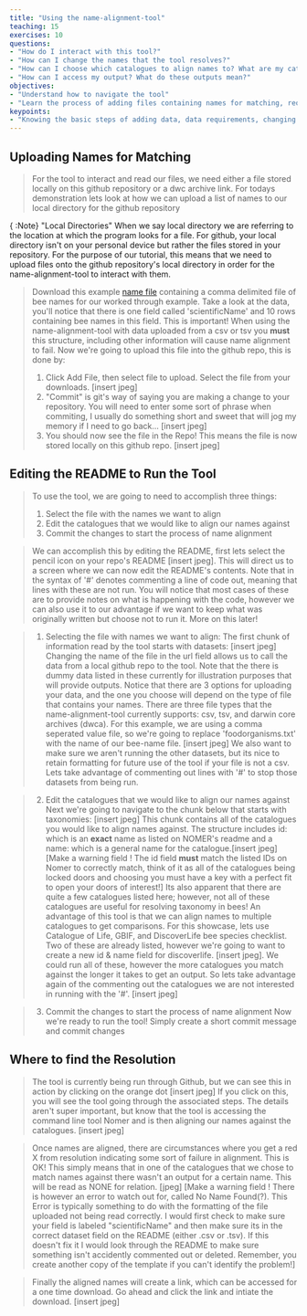 ```yaml
---
title: "Using the name-alignment-tool"
teaching: 15
exercises: 10
questions:
- "How do I interact with this tool?"
- "How can I change the names that the tool resolves?"
- "How can I choose which catalogues to align names to? What are my catalogue options?"
- "How can I access my output? What do these outputs mean?"
objectives:
- "Understand how to navigate the tool"
- "Learn the process of adding files containing names for matching, requirements, and accessing the tool's output."
keypoints:
- "Knowing the basic steps of adding data, data requirements, changing the readme, and accessing the outputs will give you full access to the tool's aligning capabilities." 
---
```


## Uploading Names for Matching 

> For the tool to interact and read our files, we need either a file stored locally on this github repository or a dwc archive link. For todays demonstration lets look at how we can upload a list of names to our local directory for the github repository 

{ :Note} "Local Directories" When we say local directory we are referring to the location at which the program looks for a file. For github, your local directory isn't on your personal device but rather the files stored in your repository. For the purpose of our tutorial, this means that we need to upload files onto the github repository's local directory in order for the name-alignment-tool to interact with them. 
> 
> Download this example [name file](https://Big-Bee-Network.github.io/names.csv) containing a comma delimited file of bee names for our worked through example. 
> Take a look at the data, you'll notice that there is one field called 'scientificName' and 10 rows containing bee names in this field. This is important! When using the name-alignment-tool with data uploaded from a csv or tsv you **must** this structure, including other information will cause name alignment to fail.
> Now we're going to upload this file into the github repo, this is done by:
> 1) Click Add File, then select file to upload. Select the file from your downloads. [insert jpeg]
> 2) "Commit" is git's way of saying you are making a change to your repository. You will need to enter some sort of phrase when commiting, I usually do something short and sweet that will jog my memory if I need to go back... [insert jpeg]
> 3) You should now see the file in the Repo! This means the file is now stored locally on this github repo. [insert jpeg]

## Editing the README to Run the Tool 
> To use the tool, we are going to need to accomplish three things:
> 1) Select the file with the names we want to align
> 2) Edit the catalogues that we would like to align our names against
> 3) Commit the changes to start the process of name alignment

> We can accomplish this by editing the README, first lets select the pencil icon on your repo's README [insert jpeg]. 
> This will direct us to a screen where we can now edit the README's contents. Note that in the syntax of '#' denotes commenting a line of code out, meaning that lines with these are not run. You will notice that most cases of these are to provide notes on what is happening with the code, however we can also use it to our advantage if we want to keep what was originally written but choose not to run it. More on this later! 

>1) Selecting the file with names we want to align:
> The first chunk of information read by the tool starts with datasets: [insert jpeg]
> Changing the name of the file in the url field allows us to call the data from a local github repo to the tool. Note that the there is dummy data listed in these currently for illustration purposes that will provide outputs. 
> Notice that there are 3 options for uploading your data, and the one you choose will depend on the type of file that contains your names. There are three file types that the name-alignment-tool currently supports: csv, tsv, and darwin core archives (dwca). For this example, we are using a comma seperated value file, so we're going to replace 'foodorganisms.txt' with the name of our bee-name file.  [insert jpeg]
> We also want to make sure we aren't running the other datasets, but its nice to retain formatting for future use of the tool if your file is not a csv. Lets take advantage of commenting out lines with '#' to stop those datasets from being run. 

> 2) Edit the catalogues that we would like to align our names against
> Next we're going to navigate to the chunk below that starts with taxonomies: [insert jpeg]
> This chunk contains all of the catalogues you would like to align names against. The structure includes id: which is an **exact** name as listed on NOMER's readme and a name: which is a general name for the catalogue.[insert jpeg] [Make a warning field ! The id field **must** match the listed IDs on Nomer to correctly match, think of it as all of the catalogues being locked doors and choosing you must have a key with a perfect fit to open your doors of interest!]
> Its also apparent that there are quite a few catalogues listed here; however, not all of these catalogues are useful for resolving taxonomy in bees! An advantage of this tool is that we can align names to multiple catalogues to get comparisons. For this showcase, lets use Catalogue of Life, GBIF, and DiscoverLife bee species checklist. Two of these are already listed, however we're going to want to create a new id & name field for discoverlife. [insert jpeg]. We could run all of these, however the more catalogues you match against the longer it takes to get an output. So lets take advantage again of the commenting out the catalogues we are not interested in running with the '#'. [insert jpeg]

> 3) Commit the changes to start the process of name alignment
> Now we're ready to run the tool! Simply create a short commit message and commit changes

## Where to find the Resolution
> The tool is currently being run through Github, but we can see this in action by clicking on the orange dot [insert jpeg] 
> If you click on this, you will see the tool going through the associated steps. The details aren't super important, but know that the tool is accessing the command line tool Nomer and is then aligning our names against the catalogues. [insert jpeg]

> Once names are aligned, there are circumstances where you get a red X from resolution indicating some sort of failure in alignment. This is OK! This simply means that in one of the catalogues that we chose to match names against there wasn't an output for a certain name. This will be read as NONE for relation. [jpeg]
> [Make a warning field ! There is however an error to watch out for, called No Name Found(?). This Error is typically something to do with the formatting of the file uploaded not being read correctly. I would first check to make sure your field is labeled "scientificName" and then make sure its in the correct dataset field on the README (either .csv or .tsv). If this doesn't fix it I would look through the README to make sure something isn't accidently commented out or deleted. Remember, you create another copy of the template if you can't identify the problem!]

> Finally the aligned names will create a link, which can be accessed for a one time download. Go ahead and click the link and intiate the download. [insert jpeg]


